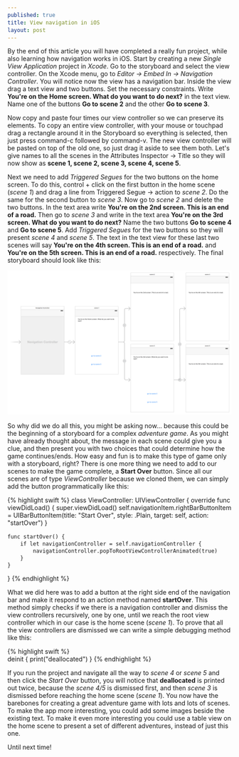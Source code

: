 ```yaml
---
published: true
title: View navigation in iOS
layout: post
---
```

By the end of this article you will have completed a really fun project, while also learning how navigation works in iOS. Start by creating a new _Single View Application_ project in _Xcode_. Go to the storyboard and select the view controller. On the Xcode menu, go to _Editor → Embed In → Navigation Controller_. You will notice now the view has a navigation bar. Inside the view drag a text view and two buttons. Set the necessary constraints. Write __You're on the Home screen. What do you want to do next?__ in the text view. Name one of the buttons __Go to scene 2__ and the other __Go to scene 3__. 

Now copy and paste four times our view controller so we can preserve its elements. To copy an entire view controller, with your mouse or touchpad drag a rectangle around it in the Storyboard so everything is selected, then just press command-c followed by command-v. The new view controller will be pasted on top of the old one, so just drag it aside to see them both. Let's give names to all the scenes in the Attributes Inspector → Title so they will now show as __scene 1, scene 2, scene 3, scene 4, scene 5__. 

Next we need to add _Triggered Segues_ for the two buttons on the home screen. To do this, control + click on the first button in the home scene (_scene 1_) and drag a line from Triggered Segue → action to _scene 2_. Do the same for the second button to _scene 3_. Now go to _scene 2_ and delete the two buttons. In the text area write __You're on the 2nd screen. This is an end of a road.__ Then go to _scene 3_ and write in the text area __You're on the 3rd screen. What do you want to do next?__ Name the two buttons __Go to scene 4__ and __Go to scene 5__. Add _Triggered Segues_ for the two buttons so they will present _scene 4_ and _scene 5_. The text in the text view for these last two scenes will say __You're on the 4th screen. This is an end of a road.__ and __You're on the 5th screen. This is an end of a road.__ respectively. The final storyboard should look like this:

![alt text](https://github.com/mhorga/mhorga.github.io/raw/master/images/project2.png "Storyboard")

So why did we do all this, you might be asking now... because this could be the beginning of a storyboard for a complex _adventure game_. As you might have already thought about, the message in each scene could give you a clue, and then present you with two choices that could determine how the game continues/ends. How easy and fun is to make this type of game only with a storyboard, right? There is one more thing we need to add to our scenes to make the game complete, a __Start Over__ button. Since all our scenes are of type _ViewController_ because we cloned them, we can simply add the button programmatically like this:

{% highlight swift %} 
class ViewController: UIViewController {
    override func viewDidLoad() {
        super.viewDidLoad()
        self.navigationItem.rightBarButtonItem = UIBarButtonItem(title: "Start Over", style: .Plain, target: self, action: "startOver")
    }
    
    func startOver() {
        if let navigationController = self.navigationController {
            navigationController.popToRootViewControllerAnimated(true)
        }
    }
}
{% endhighlight %}

What we did here was to add a button at the right side end of the navigation bar and make it respond to an action method named __startOver__. This method simply checks if we there is a navigation controller and dismiss the view controllers recursively, one by one, until we reach the root view controller which in our case is the home scene (_scene 1_). To prove that all the view controllers are dismissed we can write a simple debugging method like this:

{% highlight swift %}     
    deinit {
        print("deallocated")
    }
{% endhighlight %}

If you run the project and navigate all the way to _scene 4_ or _scene 5_ and then click the _Start Over_ button, you will notice that __deallocated__ is printed out twice, because the _scene 4/5_ is dismissed first, and then _scene 3_ is dismissed before reaching the home scene (_scene 1_). You now have the barebones for creating a great adventure game with lots and lots of scenes. To make the app more interesting, you could add some images beside the existing text. To make it even more interesting you could use a table view on the home scene to present a set of different adventures, instead of just this one.

Until next time!
